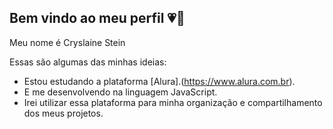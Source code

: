 ## Bem vindo ao meu perfil 💗💋

Meu nome é Cryslaine Stein

Essas são algumas das minhas ideias:

- Estou estudando a plataforma [Alura].(https://www.alura.com.br).
- E me desenvolvendo na linguagem JavaScript.
- Irei utilizar essa plataforma para minha organização e compartilhamento dos meus projetos.

